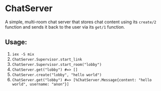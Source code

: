 # ChatServer

A simple, multi-room chat server that stores chat content using its `create/2` function and sends it back to the user via its `get/1` function.

## Usage:

1. `iex -S mix`
1. `ChatServer.Supervisor.start_link`
1. `ChatServer.Supervisor.start_room("lobby")`
1. `ChatServer.get("lobby") #=> []`
1. `ChatServer.create("lobby", "hello world")`
1. `ChatServer.get("lobby") #=> [%ChatServer.Message{content: "hello world", username: "anon"}]`